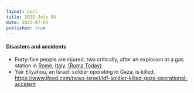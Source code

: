 ```yaml
---
layout: post
title: 2025 July 04
date: 2025-07-04
published: true
---
```



#### Disasters and accidents

* Forty-five people are injured, two critically, after an explosion at a gas station in [Rome](https://en.wikipedia.org/wiki/Rome "Rome"), [Italy](https://en.wikipedia.org/wiki/Italy "Italy"). [(Roma Today)](https://www.romatoday.it/cronaca/esplosione-roma-oggi-incendio-4-luglio-2025.html)
* Yair Eliyahou, an Israeli soldier operating in Gaza, is killed. <https://www.jfeed.com/news-israel/idf-soldier-killed-gaza-operational-accident>
